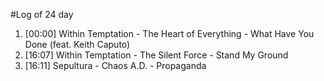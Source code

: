 #Log of 24 day

1. [00:00] Within Temptation - The Heart of Everything - What Have You Done (feat. Keith Caputo)
1. [16:07] Within Temptation - The Silent Force - Stand My Ground
1. [16:11] Sepultura - Chaos A.D. - Propaganda
